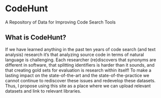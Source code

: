 CodeHunt
========

A Repository of Data for Improving Code Search Tools


What is CodeHunt?
-----------------

If we have learned anything in the past ten years of code search (and text analysis) research it’s that analyzing source code in terms of natural language is challenging. Each researcher (re)discovers that synonyms are different in software, that splitting identifiers is harder than it sounds, and that creating gold sets for evaluation is research within itself! To make a lasting impact on the state-of-the-art and the state-of-the-practice we cannot continue to rediscover these issues and redevelop these datasets. Thus, I propose using this site as a place where we can upload relevant datasets and link to relevant libraries.
